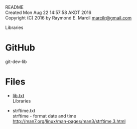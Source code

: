 README  
Created Mon Aug 22 14:57:58 AKDT 2016  
Copyright (C) 2016 by Raymond E. Marcil <marcilr@gmail.com>  

Libraries  


GitHub  
======  
git-dev-lib  


Files  
=====  
* [lib.txt](https://github.com/marcilr/git-dev-lib/blob/master/lib.txt)  
  Libraries  

* strftime.txt  
  strftime - format date and time  
  http://man7.org/linux/man-pages/man3/strftime.3.html  

